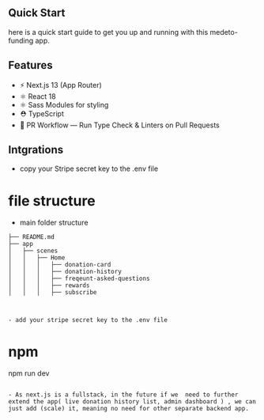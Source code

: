 ## Quick Start

here is a quick start guide to get you up and running with this medeto-funding app.

## Features

- ⚡️ Next.js 13 (App Router)
- ⚛️ React 18
- ⚛️ Sass Modules for styling
- ⛑ TypeScript
- 👷 PR Workflow — Run Type Check & Linters on Pull Requests

## Intgrations

- copy your Stripe secret key to the .env file

# file structure

- main folder structure

```
├── README.md
├── app
│   ├── scenes
│   │   ├── Home
│   │   │   ├── donation-card
│   │   │   ├── donation-history
│   │   │   ├── freqeunt-asked-questions
│   │   │   ├── rewards
│   │   │   ├── subscribe



- add your stripe secret key to the .env file

```

# npm

npm run dev

```

- As next.js is a fullstack, in the future if we  need to further extend the app( live donation history list, admin dashboard ) , we can just add (scale) it, meaning no need for other separate backend app.
